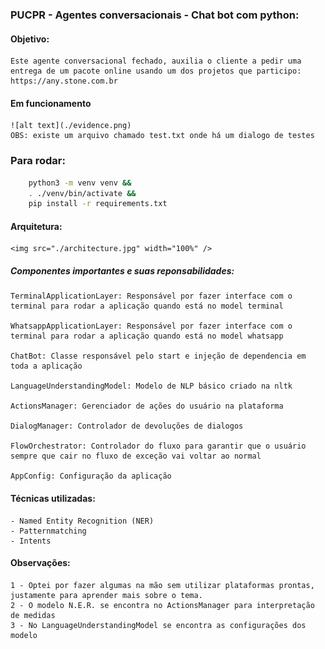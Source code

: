 ### PUCPR - Agentes conversacionais - Chat bot com python:

#### Objetivo:
    Este agente conversacional fechado, auxilia o cliente a pedir uma entrega de um pacote online usando um dos projetos que participo:
    https://any.stone.com.br

#### Em funcionamento
    ![alt text](./evidence.png)
    OBS: existe um arquivo chamado test.txt onde há um dialogo de testes

### Para rodar:
```sh
    python3 -m venv venv &&
    . ./venv/bin/activate &&
    pip install -r requirements.txt
```

#### Arquitetura:
    <img src="./architecture.jpg" width="100%" />

##### Componentes importantes e suas reponsabilidades:
    TerminalApplicationLayer: Responsável por fazer interface com o terminal para rodar a aplicação quando está no model terminal

    WhatsappApplicationLayer: Responsável por fazer interface com o terminal para rodar a aplicação quando está no model whatsapp

    ChatBot: Classe responsável pelo start e injeção de dependencia em toda a aplicação

    LanguageUnderstandingModel: Modelo de NLP básico criado na nltk

    ActionsManager: Gerenciador de ações do usuário na plataforma

    DialogManager: Controlador de devoluções de dialogos

    FlowOrchestrator: Controlador do fluxo para garantir que o usuário sempre que cair no fluxo de exceção vai voltar ao normal

    AppConfig: Configuração da aplicação

#### Técnicas utilizadas:
    - Named Entity Recognition (NER)
    - Patternmatching
    - Intents

#### Observações:
    1 - Optei por fazer algumas na mão sem utilizar plataformas prontas, justamente para aprender mais sobre o tema.
    2 - O modelo N.E.R. se encontra no ActionsManager para interpretação de medidas
    3 - No LanguageUnderstandingModel se encontra as configurações dos modelo
